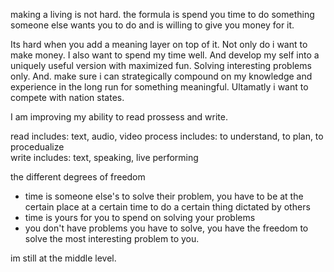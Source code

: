 
making a living is not hard. the formula is spend you time to do something someone else wants you to do and is willing to give you money for it.

Its hard when you add a meaning layer on top of it. Not only do i want to make money. I also want to spend my time well. And develop my self into a uniquely useful version with maximized  fun. Solving interesting problems only. And. make sure i can strategically compound on my knowledge and experience in the long run for something meaningful. Ultamatly i want to compete with nation states.  

I am improving my ability to read prossess and write. 

read includes: text, audio, video
process includes: to understand, to plan, to procedualize   
write includes: text, speaking, live performing 

the different degrees of freedom 
- time is someone else's to solve their problem, you have to be at the certain place at a certain time to do a certain thing dictated by others
- time is yours for you to spend on solving your problems 
- you don't have problems you have to solve, you have the freedom to solve the most interesting problem to you. 

im still at the middle level.